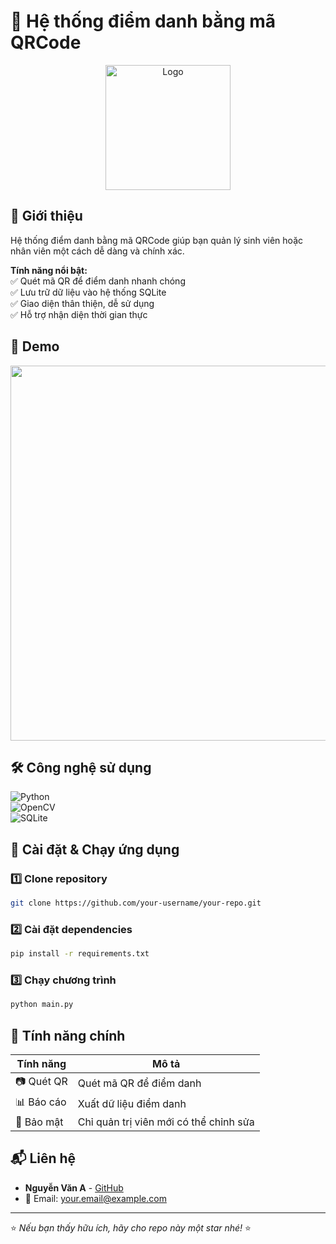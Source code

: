 # 📸 Hệ thống điểm danh bằng mã QRCode  

<p align="center">
  <img src="https://your-image-url.com/logo.png" width="200" alt="Logo">
</p>

## 🚀 Giới thiệu  
Hệ thống điểm danh bằng mã QRCode giúp bạn quản lý sinh viên hoặc nhân viên một cách dễ dàng và chính xác.  

**Tính năng nổi bật:**  
✅ Quét mã QR để điểm danh nhanh chóng  
✅ Lưu trữ dữ liệu vào hệ thống SQLite  
✅ Giao diện thân thiện, dễ sử dụng  
✅ Hỗ trợ nhận diện thời gian thực  

## 📸 Demo
<p align="center">
  <img src="https://your-image-url.com/demo.gif" width="600">
</p>

## 🛠 Công nghệ sử dụng  
![Python](https://img.shields.io/badge/Python-3.9-blue)  
![OpenCV](https://img.shields.io/badge/OpenCV-4.5-green)  
![SQLite](https://img.shields.io/badge/SQLite-Database-yellow)  

## 🚀 Cài đặt & Chạy ứng dụng  

### 1️⃣ Clone repository
```bash
git clone https://github.com/your-username/your-repo.git
```

### 2️⃣ Cài đặt dependencies  
```bash
pip install -r requirements.txt
```

### 3️⃣ Chạy chương trình  
```bash
python main.py
```

## 🌟 Tính năng chính  
| Tính năng  | Mô tả  |
|------------|--------|
| 📷 Quét QR | Quét mã QR để điểm danh |
| 📊 Báo cáo | Xuất dữ liệu điểm danh |
| 🔐 Bảo mật | Chỉ quản trị viên mới có thể chỉnh sửa |

## 📬 Liên hệ  
- **Nguyễn Văn A** - [GitHub](https://github.com/yourname)  
- 📧 Email: your.email@example.com  

---
⭐ *Nếu bạn thấy hữu ích, hãy cho repo này một star nhé!* ⭐

